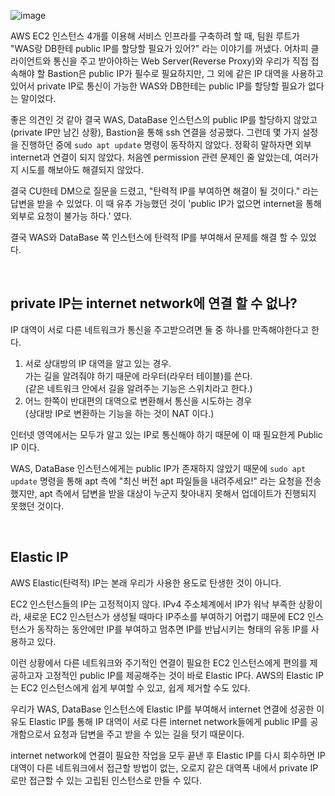 ![image](https://user-images.githubusercontent.com/37354145/125147103-4a08c500-e164-11eb-95f3-029b0d8d1c96.png)

AWS EC2 인스턴스 4개를 이용해 서비스 인프라를 구축하려 할 때, 
팀원 루트가 "WAS랑 DB한테 public IP를 할당할 필요가 있어?" 라는 이야기를 꺼냈다.
어차피 클라이언트와 통신을 주고 받아야하는 Web Server(Reverse Proxy)와 우리가 직접 접속해야 할 
Bastion은 public IP가 필수로 필요하지만, 그 외에 같은 IP 대역을 사용하고 있어서 
private IP로 통신이 가능한 WAS와 DB한테는 public IP를 할당할 필요가 없다는 말이었다.

좋은 의견인 것 같아 결국 WAS, DataBase 인스턴스의 public IP를 할당하지 않았고(private IP만 남긴 상황), 
Bastion을 통해 ssh 연결을 성공했다. 
그런데 몇 가지 설정을 진행하던 중에 `sudo apt update` 명령이 동작하지 않았다. 정확히 말하자면 외부 internet과 연결이 되지 않았다. 처음엔 permission 관련 문제인 줄 알았는데, 여러가지 시도를 해보아도 해결되지 않았다.

결국 CU한테 DM으로 질문을 드렸고, "탄력적 IP를 부여하면 해결이 될 것이다." 라는 답변을 받을 수 있었다. 
이 때 유추 가능했던 것이 'public IP가 없으면 internet을 통해 외부로 요청이 불가능 하다.' 였다.

결국 WAS와 DataBase 쪽 인스턴스에 탄력적 IP를 부여해서 문제를 해결 할 수 있었다.

<br>

## private IP는 internet network에 연결 할 수 없나?
IP 대역이 서로 다른 네트워크가 통신을 주고받으려면 둘 중 하나를 만족해야한다고 한다.

1. 서로 상대방의 IP 대역을 알고 있는 경우.  
   가는 길을 알려줘야 하기 때문에 라우터(라우터 테이블)를 쓴다.  
   (같은 네트워크 안에서 길을 알려주는 기능은 스위치라고 한다.)
2. 어느 한쪽이 반대편의 대역으로 변환해서 통신을 시도하는 경우  
   (상대방 IP로 변환하는 기능을 하는 것이 NAT 이다.)

인터넷 영역에서는 모두가 알고 있는 IP로 통신해야 하기 때문에 이 때 필요한게 Public IP 이다.

WAS, DataBase 인스턴스에게는 public IP가 존재하지 않았기 때문에 `sudo apt update` 명령을 통해 
apt 측에 "최신 버전 apt 파일들을 내려주세요!" 라는 요청을 전송했지만, apt 측에서 답변을 받을 대상이 
누군지 찾아내지 못해서 업데이트가 진행되지 못했던 것이다.

<br>

## Elastic IP
AWS Elastic(탄력적) IP는 본래 우리가 사용한 용도로 탄생한 것이 아니다.  

EC2 인스턴스들의 IP는 고정적이지 않다. IPv4 주소체계에서 IP가 워낙 부족한 상황이라, 새로운 EC2 인스턴스가 생성될 때마다 IP주소를 부여하기 어렵기 때문에 EC2 인스턴스가 동작하는 동안에만 IP를 부여하고 멈추면 IP를 반납시키는 형태의 유동 IP를 사용하고 있다.

이런 상황에서 다른 네트워크와 주기적인 연결이 필요한 EC2 인스턴스에게 편의를 제공하고자 고정적인 public IP를 제공해주는 것이 바로 Elastic IP다. AWS의 Elastic IP는 EC2 인스턴스에게 쉽게 부여할 수 있고, 쉽게 제거할 수도 있다.

우리가 WAS, DataBase 인스턴스에 Elastic IP를 부여해서 internet 연결에 성공한 이유도 Elastic IP를 통해 
IP 대역이 서로 다른 internet network들에게 public IP를 공개함으로서 요청과 답변을 주고 받을 수 있는 길을 텃기 
때문이다.

internet network에 연결이 필요한 작업을 모두 끝낸 후 Elastic IP를 다시 회수하면 
IP 대역이 다른 네트워크에서 접근할 방법이 없는, 오로지 같은 대역폭 내에서 private IP로만 접근할 수 있는 
고립된 인스턴스로 만들 수 있다.
